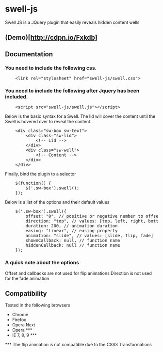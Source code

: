 swell-js
========

Swell JS is a JQuery plugin that easily reveals hidden content wells

(Demo)[http://cdpn.io/Fxkdb]
----------------------------

Documentation
-------------

### You need to include the following css.
<pre>
    &lt;link rel="stylesheet" href="swell-js/swell.css"&gt;
</pre>

### You need to include the following after Jquery has been included.
<pre>
   	&lt;script src="swell-js/swell.js"&gt;&lt;/script&gt;
</pre>

Below is the basic syntax for a Swell. The lid will cover the content until the Swell is hovered over to reveal the content.
<pre>
    &lt;div class="sw-box sw-text"&gt;
        &lt;div class="sw-lid"&gt;
            &lt;!-- Lid --&gt;
        &lt;/div&gt;
        &lt;div class="sw-well"&gt;
            &lt;!-- Content --&gt;
        &lt;/div&gt;
    &lt;/div&gt;
</pre>

Finally, bind the plugin to a selector
<pre>
    $(function() {
        $('.sw-box').swell();
    });
</pre>

Below is a list of the options and their default values
<pre>
    $('.sw-box').swell({
        offset: "0", // positive or negative number to offset the lid
        direction: "top", // values: [top, left, right, bottom]
        duration: 200, // animation duration
        easing: "linear", // easing property
        animation: "slide", // values: [slide, flip, fade]
        shownCallback: null, // function name
        hiddenCallback: null // function name
    });
</pre>

### A quick note about the options
Offset and callbacks are not used for flip animations
Direction is not used for the fade animation

Compatibility
-------------

Tested in the following browsers

+ Chrome
+ Firefox
+ Opera Next
+ Opera ***
+ IE 7, 8, 9 ***

*** The flip animation is not compatible due to the CSS3 Transformations